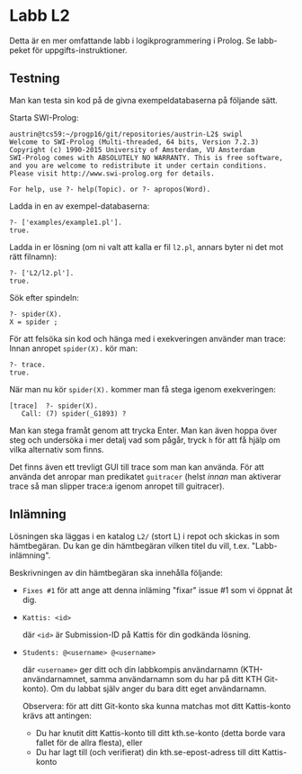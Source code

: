 # Labb L2

Detta är en mer omfattande labb i logikprogrammering i
Prolog.  Se labb-peket för uppgifts-instruktioner.

## Testning

Man kan testa sin kod på de givna exempeldatabaserna på följande sätt.

Starta SWI-Prolog:
```
austrin@tcs59:~/progp16/git/repositories/austrin-L2$ swipl
Welcome to SWI-Prolog (Multi-threaded, 64 bits, Version 7.2.3)
Copyright (c) 1990-2015 University of Amsterdam, VU Amsterdam
SWI-Prolog comes with ABSOLUTELY NO WARRANTY. This is free software,
and you are welcome to redistribute it under certain conditions.
Please visit http://www.swi-prolog.org for details.

For help, use ?- help(Topic). or ?- apropos(Word).
```
Ladda in en av exempel-databaserna:
```
?- ['examples/example1.pl'].
true.
```
Ladda in er lösning (om ni valt att kalla er fil `l2.pl`, annars byter ni det mot rätt filnamn):
```
?- ['L2/l2.pl'].
true.
```
Sök efter spindeln:
```
?- spider(X).
X = spider ;
```

För att felsöka sin kod och hänga med i exekveringen använder man trace:
Innan anropet `spider(X).` kör man:
```
?- trace.
true.
```
När man nu kör `spider(X).` kommer man få stega igenom exekveringen:
```
[trace]  ?- spider(X).
   Call: (7) spider(_G1893) ?
```
Man kan stega framåt genom att trycka Enter.  Man kan även hoppa
över steg och undersöka i mer detalj vad som pågår, tryck `h` för
att få hjälp om vilka alternativ som finns.

Det finns även ett trevligt GUI till trace som man kan använda.
För att använda det anropar man predikatet `guitracer` (helst
*innan* man aktiverar trace så man slipper trace:a igenom anropet
till guitracer).

## Inlämning

Lösningen ska läggas i en katalog `L2/` (stort L) i repot och skickas
in som hämtbegäran.  Du kan ge din hämtbegäran vilken titel du vill,
t.ex. "Labb-inlämning".

Beskrivningen av din hämtbegäran ska innehålla följande:

* `Fixes #1` för att ange att denna inläming "fixar" issue #1 som vi
  öppnat åt dig.

* `Kattis: <id>`

  där `<id>` är Submission-ID på Kattis för din godkända lösning.

* `Students: @<username> @<username>`

  där `<username>` ger ditt och din labbkompis användarnamn
  (KTH-användarnamnet, samma användarnamn som du har på ditt KTH
  Git-konto).  Om du labbat själv anger du bara ditt eget
  användarnamn.

  Observera: för att ditt Git-konto ska kunna matchas mot ditt
  Kattis-konto krävs att antingen:
  - Du har knutit ditt Kattis-konto till ditt kth.se-konto (detta borde
    vara fallet för de allra flesta), eller
  - Du har lagt till (och verifierat) din kth.se-epost-adress till
    ditt Kattis-konto






